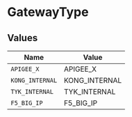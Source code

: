 # GatewayType


## Values

| Name            | Value           |
| --------------- | --------------- |
| `APIGEE_X`      | APIGEE_X        |
| `KONG_INTERNAL` | KONG_INTERNAL   |
| `TYK_INTERNAL`  | TYK_INTERNAL    |
| `F5_BIG_IP`     | F5_BIG_IP       |